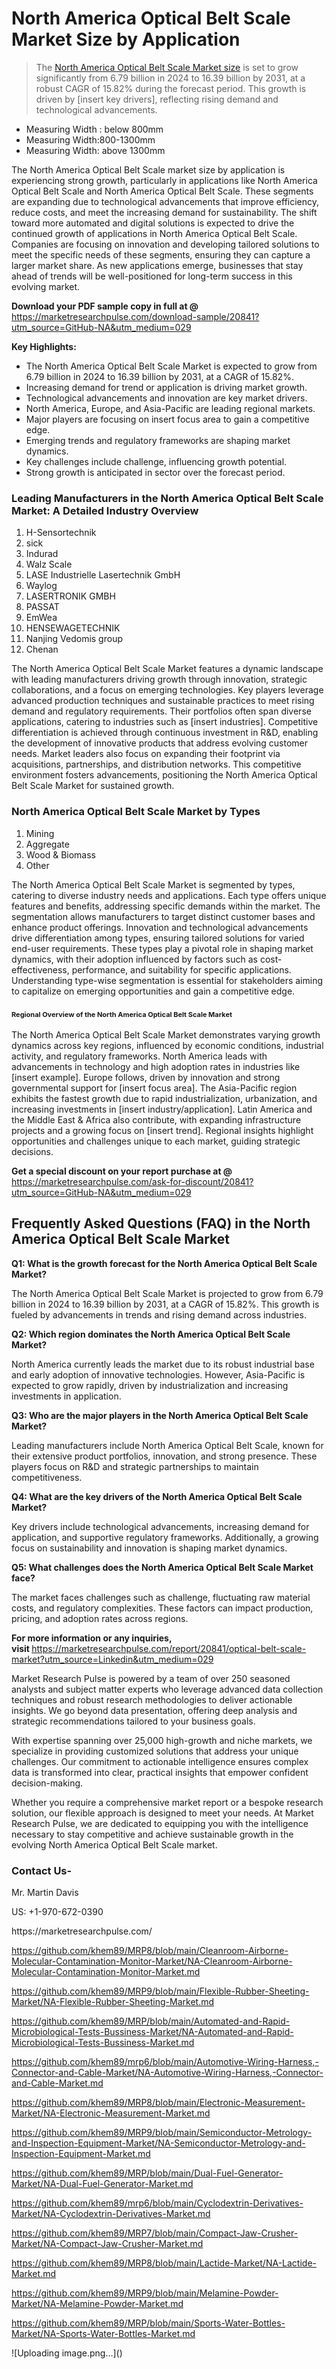 <h1>North America Optical Belt Scale Market&nbsp;Size by Application</h1><blockquote><p>The <a href="https://marketresearchpulse.com/download-sample/20841?utm_source=GitHub-NA&amp;utm_medium=029">North America Optical Belt Scale Market size</a> is set to grow significantly from 6.79 billion in 2024 to 16.39 billion by 2031, at a robust CAGR of 15.82% during the forecast period. This growth is driven by [insert key drivers], reflecting rising demand and technological advancements.</p></blockquote><ul><li>Measuring Width : below 800mm<li> Measuring Width:800-1300mm<li> Measuring Width: above 1300mm</li></ul><p>The North America Optical Belt Scale market size by application is experiencing strong growth, particularly in applications like North America Optical Belt Scale and North America Optical Belt Scale. These segments are expanding due to technological advancements that improve efficiency, reduce costs, and meet the increasing demand for sustainability. The shift toward more automated and digital solutions is expected to drive the continued growth of applications in North America Optical Belt Scale. Companies are focusing on innovation and developing tailored solutions to meet the specific needs of these segments, ensuring they can capture a larger market share. As new applications emerge, businesses that stay ahead of trends will be well-positioned for long-term success in this evolving market.</p><p><strong>Download your PDF sample copy in full at @ </strong><a href="https://marketresearchpulse.com/download-sample/20841?utm_source=GitHub-NA&amp;utm_medium=029">https://marketresearchpulse.com/download-sample/20841?utm_source=GitHub-NA&amp;utm_medium=029</a></p><p><strong>Key Highlights: </strong></p><ul><li>The North America Optical Belt Scale Market is expected to grow from 6.79 billion in 2024 to 16.39 billion by 2031, at a CAGR of 15.82%.</li><li>Increasing demand for trend or application is driving market growth.</li><li>Technological advancements and innovation are key market drivers.</li><li>North America, Europe, and Asia-Pacific are leading regional markets.</li><li>Major players are focusing on insert focus area to gain a competitive edge.</li><li>Emerging trends and regulatory frameworks are shaping market dynamics.</li><li>Key challenges include challenge, influencing growth potential.</li><li>Strong growth is anticipated in sector over the forecast period.</li></ul><h3>Leading Manufacturers in the North America Optical Belt Scale Market: A Detailed Industry Overview</h3><ol><li>H-Sensortechnik</li><li>sick</li><li>Indurad</li><li>Walz Scale</li><li>LASE Industrielle Lasertechnik GmbH</li><li>Waylog</li><li>LASERTRONIK GMBH</li><li>PASSAT</li><li>EmWea</li><li>HENSEWAGETECHNIK</li><li>Nanjing Vedomis group</li><li>Chenan</li></ol><div class="flex max-w-full flex-col flex-grow"><div class="min-h-8 text-message flex w-full flex-col items-end gap-2 whitespace-normal break-words [.text-message+&amp;]:mt-5" dir="auto" data-message-author-role="assistant" data-message-id="fd8432e4-4910-450d-b182-61b7bfb0a01f" data-message-model-slug="gpt-4o"><div class="flex w-full flex-col gap-1 empty:hidden first:pt-[3px]"><div class="markdown prose w-full break-words dark:prose-invert light"><p>The North America Optical Belt Scale Market features a dynamic landscape with leading manufacturers driving growth through innovation, strategic collaborations, and a focus on emerging technologies. Key players leverage advanced production techniques and sustainable practices to meet rising demand and regulatory requirements. Their portfolios often span diverse applications, catering to industries such as [insert industries]. Competitive differentiation is achieved through continuous investment in R&amp;D, enabling the development of innovative products that address evolving customer needs. Market leaders also focus on expanding their footprint via acquisitions, partnerships, and distribution networks. This competitive environment fosters advancements, positioning the North America Optical Belt Scale Market for sustained growth.</p></div></div></div></div><h3>North America Optical Belt Scale Market by Types</h3><ol><li>Mining<li> Aggregate<li> Wood & Biomass<li> Other</li></ol><div class="flex max-w-full flex-col flex-grow"><div class="min-h-8 text-message flex w-full flex-col items-end gap-2 whitespace-normal break-words [.text-message+&amp;]:mt-5" dir="auto" data-message-author-role="assistant" data-message-id="084470be-0bb7-4664-bddf-5156b4f41249" data-message-model-slug="gpt-4o-mini"><div class="flex w-full flex-col gap-1 empty:hidden first:pt-[3px]"><div class="markdown prose w-full break-words dark:prose-invert light"><p>The North America Optical Belt Scale Market is segmented by types, catering to diverse industry needs and applications. Each type offers unique features and benefits, addressing specific demands within the market. The segmentation allows manufacturers to target distinct customer bases and enhance product offerings. Innovation and technological advancements drive differentiation among types, ensuring tailored solutions for varied end-user requirements. These types play a pivotal role in shaping market dynamics, with their adoption influenced by factors such as cost-effectiveness, performance, and suitability for specific applications. Understanding type-wise segmentation is essential for stakeholders aiming to capitalize on emerging opportunities and gain a competitive edge.</p></div></div></div></div><h3><span style="font-size: 11px;">Regional Overview of the North America Optical Belt Scale Market</span></h3><div class="flex max-w-full flex-col flex-grow"><div class="min-h-8 text-message flex w-full flex-col items-end gap-2 whitespace-normal break-words [.text-message+&amp;]:mt-5" dir="auto" data-message-author-role="assistant" data-message-id="e9038762-ce64-4e30-91c9-9bd413514231" data-message-model-slug="gpt-4o-mini"><div class="flex w-full flex-col gap-1 empty:hidden first:pt-[3px]"><div class="markdown prose w-full break-words dark:prose-invert light"><p>The North America Optical Belt Scale Market demonstrates varying growth dynamics across key regions, influenced by economic conditions, industrial activity, and regulatory frameworks. North America leads with advancements in technology and high adoption rates in industries like [insert example]. Europe follows, driven by innovation and strong governmental support for [insert focus area]. The Asia-Pacific region exhibits the fastest growth due to rapid industrialization, urbanization, and increasing investments in [insert industry/application]. Latin America and the Middle East &amp; Africa also contribute, with expanding infrastructure projects and a growing focus on [insert trend]. Regional insights highlight opportunities and challenges unique to each market, guiding strategic decisions.</p></div></div></div></div><p><strong>Get a special discount on your report purchase at @ </strong><a href="https://marketresearchpulse.com/ask-for-discount/20841?utm_source=GitHub-NA&amp;utm_medium=029">https://marketresearchpulse.com/ask-for-discount/20841?utm_source=GitHub-NA&amp;utm_medium=029</a></p><h2>Frequently Asked Questions (FAQ) in the North America Optical Belt Scale Market</h2><p><strong>Q1: What is the growth forecast for the North America Optical Belt Scale Market?</strong></p><p>The North America Optical Belt Scale Market is projected to grow from 6.79 billion in 2024 to 16.39 billion by 2031, at a CAGR of 15.82%. This growth is fueled by advancements in trends and rising demand across industries.</p><p><strong>Q2: Which region dominates the North America Optical Belt Scale Market?</strong></p><p>North America currently leads the market due to its robust industrial base and early adoption of innovative technologies. However, Asia-Pacific is expected to grow rapidly, driven by industrialization and increasing investments in application.</p><p><strong>Q3: Who are the major players in the North America Optical Belt Scale Market?</strong></p><p>Leading manufacturers include North America Optical Belt Scale, known for their extensive product portfolios, innovation, and strong presence. These players focus on R&amp;D and strategic partnerships to maintain competitiveness.</p><p><strong>Q4: What are the key drivers of the North America Optical Belt Scale Market?</strong></p><p>Key drivers include technological advancements, increasing demand for application, and supportive regulatory frameworks. Additionally, a growing focus on sustainability and innovation is shaping market dynamics.</p><p><strong>Q5: What challenges does the North America Optical Belt Scale Market face?</strong></p><p>The market faces challenges such as challenge, fluctuating raw material costs, and regulatory complexities. These factors can impact production, pricing, and adoption rates across regions.</p><p><strong>For more information or any inquiries, visit&nbsp;</strong><a href="https://marketresearchpulse.com/report/20841/optical-belt-scale-market?utm_source=Linkedin&utm_medium=029">https://marketresearchpulse.com/report/20841/optical-belt-scale-market?utm_source=Linkedin&utm_medium=029</a></p><p>Market Research Pulse is powered by a team of over 250 seasoned analysts and subject matter experts who leverage advanced data collection techniques and robust research methodologies to deliver actionable insights. We go beyond data presentation, offering deep analysis and strategic recommendations tailored to your business goals.</p><p>With expertise spanning over 25,000 high-growth and niche markets, we specialize in providing customized solutions that address your unique challenges. Our commitment to actionable intelligence ensures complex data is transformed into clear, practical insights that empower confident decision-making.</p><p>Whether you require a comprehensive market report or a bespoke research solution, our flexible approach is designed to meet your needs. At Market Research Pulse, we are dedicated to equipping you with the intelligence necessary to stay competitive and achieve sustainable growth in the evolving North America Optical Belt Scale market.</p><h3><strong>Contact Us-</strong></h3><p>Mr. Martin Davis</p><p>US: +1-970-672-0390</p><p>https://marketresearchpulse.com/</p><p><a href="https://github.com/khem89/MRP8/blob/main/Cleanroom-Airborne-Molecular-Contamination-Monitor-Market/NA-Cleanroom-Airborne-Molecular-Contamination-Monitor-Market.md">https://github.com/khem89/MRP8/blob/main/Cleanroom-Airborne-Molecular-Contamination-Monitor-Market/NA-Cleanroom-Airborne-Molecular-Contamination-Monitor-Market.md</a></p><p><a href="https://github.com/khem89/MRP9/blob/main/Flexible-Rubber-Sheeting-Market/NA-Flexible-Rubber-Sheeting-Market.md">https://github.com/khem89/MRP9/blob/main/Flexible-Rubber-Sheeting-Market/NA-Flexible-Rubber-Sheeting-Market.md</a></p><p><a href="https://github.com/khem89/MRP/blob/main/Automated-and-Rapid-Microbiological-Tests-Bussiness-Market/NA-Automated-and-Rapid-Microbiological-Tests-Bussiness-Market.md">https://github.com/khem89/MRP/blob/main/Automated-and-Rapid-Microbiological-Tests-Bussiness-Market/NA-Automated-and-Rapid-Microbiological-Tests-Bussiness-Market.md</a></p><p><a href="https://github.com/khem89/mrp6/blob/main/Automotive-Wiring-Harness,-Connector-and-Cable-Market/NA-Automotive-Wiring-Harness,-Connector-and-Cable-Market.md">https://github.com/khem89/mrp6/blob/main/Automotive-Wiring-Harness,-Connector-and-Cable-Market/NA-Automotive-Wiring-Harness,-Connector-and-Cable-Market.md</a></p><p><a href="https://github.com/khem89/MRP8/blob/main/Electronic-Measurement-Market/NA-Electronic-Measurement-Market.md">https://github.com/khem89/MRP8/blob/main/Electronic-Measurement-Market/NA-Electronic-Measurement-Market.md</a></p><p><a href="https://github.com/khem89/MRP9/blob/main/Semiconductor-Metrology-and-Inspection-Equipment-Market/NA-Semiconductor-Metrology-and-Inspection-Equipment-Market.md">https://github.com/khem89/MRP9/blob/main/Semiconductor-Metrology-and-Inspection-Equipment-Market/NA-Semiconductor-Metrology-and-Inspection-Equipment-Market.md</a></p><p><a href="https://github.com/khem89/MRP/blob/main/Dual-Fuel-Generator-Market/NA-Dual-Fuel-Generator-Market.md">https://github.com/khem89/MRP/blob/main/Dual-Fuel-Generator-Market/NA-Dual-Fuel-Generator-Market.md</a></p><p><a href="https://github.com/khem89/mrp6/blob/main/Cyclodextrin-Derivatives-Market/NA-Cyclodextrin-Derivatives-Market.md">https://github.com/khem89/mrp6/blob/main/Cyclodextrin-Derivatives-Market/NA-Cyclodextrin-Derivatives-Market.md</a></p><p><a href="https://github.com/khem89/MRP7/blob/main/Compact-Jaw-Crusher-Market/NA-Compact-Jaw-Crusher-Market.md">https://github.com/khem89/MRP7/blob/main/Compact-Jaw-Crusher-Market/NA-Compact-Jaw-Crusher-Market.md</a></p><p><a href="https://github.com/khem89/MRP8/blob/main/Lactide-Market/NA-Lactide-Market.md">https://github.com/khem89/MRP8/blob/main/Lactide-Market/NA-Lactide-Market.md</a></p><p><a href="https://github.com/khem89/MRP9/blob/main/Melamine-Powder-Market/NA-Melamine-Powder-Market.md">https://github.com/khem89/MRP9/blob/main/Melamine-Powder-Market/NA-Melamine-Powder-Market.md</a></p><p><a href="https://github.com/khem89/MRP/blob/main/Sports-Water-Bottles-Market/NA-Sports-Water-Bottles-Market.md">https://github.com/khem89/MRP/blob/main/Sports-Water-Bottles-Market/NA-Sports-Water-Bottles-Market.md</a></p>
![Uploading image.png…]()
